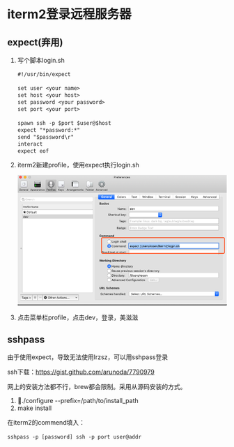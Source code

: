 # iterm2登录远程服务器

## expect(弃用)

1. 写个脚本login.sh

   ```shell
   #!/usr/bin/expect
   
   set user <your name>
   set host <your host>
   set password <your password>
   set port <your port>
   
   spawn ssh -p $port $user@$host
   expect "*password:*"
   send "$password\r"
   interact
   expect eof
   ```

2. iterm2新建profile，使用expect执行login.sh

   ![新建profile](img/0001-1.png)

3. 点击菜单栏profile，点击dev，登录，美滋滋

## sshpass

由于使用expect，导致无法使用lrzsz，可以用sshpass登录

ssh下载：https://gist.github.com/arunoda/7790979

网上的安装方法都不行，brew都会限制。采用从源码安装的方式。
1. ./configure --prefix=/path/to/install_path
2. make install

在iterm2的commend填入：

`sshpass -p [password] ssh -p port user@addr`



   